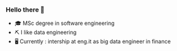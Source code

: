 ### Hello there 👋
- 🎓 MSc degree in software engineering
- ⛏️ I like data engineering
- 🖥️ Currently : intership at eng.it as big data engineer in finance
